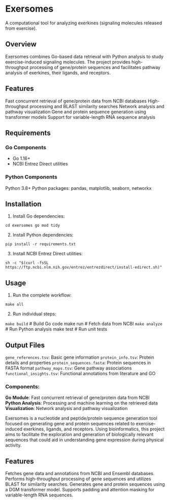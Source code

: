 # Exersomes

A computational tool for analyzing exerkines (signaling molecules released from exercise).

## Overview

Exersomes combines Go-based data retrieval with Python analysis to study exercise-induced signaling molecules. The project provides high-throughput processing of gene/protein sequences and facilitates pathway analysis of exerkines, their ligands, and receptors.

## Features
Fast concurrent retrieval of gene/protein data from NCBI databases
High-throughput processing and BLAST similarity searches
Network analysis and pathway visualization
Gene and protein sequence generation using transformer models
Support for variable-length RNA sequence analysis

## Requirements

### Go Components
- Go 1.16+
- NCBI Entrez Direct utilities

### Python Components
Python 3.8+
Python packages: pandas, matplotlib, seaborn, networkx

## Installation

1. Install Go dependencies:

```
cd exersomes go mod tidy
```

2. Install Python dependencies:

```
pip install -r requirements.txt
```

3. Install NCBI Entrez Direct utilities:

```
sh -c "$(curl -fsSL https://ftp.ncbi.nlm.nih.gov/entrez/entrezdirect/install-edirect.sh)"
```

## Usage

1. Run the complete workflow:

```
make all
```

2. Run individual steps:

```make build``` # Build Go code make run # Fetch data from NCBI 
```make analyze ``` # Run Python analysis make test # Run unit tests



## Output Files

`gene_references.tsv`: Basic gene information
`protein_info.tsv`: Protein details and properties
`protein_sequences.fasta`: Protein sequences in FASTA format
`pathway_maps.tsv`: Gene pathway associations
`functional_insights.tsv`: Functional annotations from literature and GO

### Components:

**Go Module**: Fast concurrent retrieval of gene/protein data from NCBI
**Python Analysis**: Processing and machine learning on the retrieved data
**Visualization**: Network analysis and pathway visualization

Exersomes is a nucleotide and peptide/protein sequence generation tool focused on generating gene and protein sequences related to exercise-induced exerkines, ligands, and receptors. Using bioinformatics, this project aims to facilitate the exploration and generation of biologically relevant sequences that could aid in understanding gene expression during physical activity.

## Features
Fetches gene data and annotations from NCBI and Ensembl databases.
Performs high-throughput processing of gene sequences and utilizes BLAST for similarity searches.
Generates gene and protein sequences using a DGM transformer model.
Supports padding and attention masking for variable-length RNA sequences.